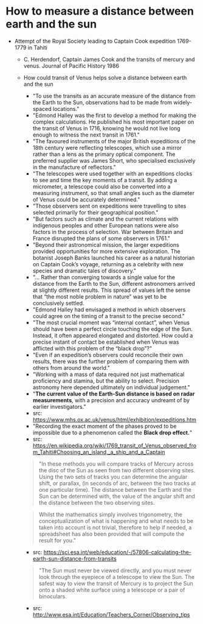 # How to measure a distance between earth and the sun
  * Attempt of the Royal Society leading to Captain Cook expedition 1769-1779 in Tahiti
    * C. Herdendorf, Captain James Cook and the transits of mercury and venus. Journal of Pacific History 1986
    * How could transit of Venus helps solve a distance between earth and the sun
      * "To use the transits as an accurate measure of the distance from the Earth to the Sun, observations had to be made from widely-spaced locations."
      * "Edmond Halley was the first to develop a method for making the complex calculations. He published his most important paper on the transit of Venus in 1716, knowing he would not live long enough to witness the next transit in 1761."
      * "The favoured instruments of the major British expeditions of the 18th century were reflecting telescopes, which use a mirror rather than a lens as the primary optical component. The preferred supplier was James Short, who specialised exclusively in the manufacture of reflectors."
      * "The telescopes were used together with an expeditions clocks to see and time the key moments of a transit. By adding a micrometer, a telescope could also be converted into a measuring instrument, so that small angles such as the diameter of Venus could be accurately determined."
      * "Those observers sent on expeditions were travelling to sites selected primarily for their geographical position." 
      * "But factors such as climate and the current relations with indigenous peoples and other European nations were also factors in the process of selection. War between Britain and France disrupted the plans of some observers in 1761." 
      * "Beyond their astronomical mission, the larger expeditions provided opportunities for more extensive exploration. The botanist Joseph Banks launched his career as a natural historian on Captain Cook’s voyage, returning as a celebrity with new species and dramatic tales of discovery."
      * "... Rather than converging towards a single value for the distance from the Earth to the Sun, different astronomers arrived at slightly different results. This spread of values left the sense that “the most noble problem in nature” was yet to be conclusively settled.
      * "Edmond Halley had envisaged a method in which observers could agree on the timing of a transit to the precise second." 
      * "The most crucial moment was “internal contact”, when Venus should have been a perfect circle touching the edge of the Sun. Instead, it often appeared elongated and distorted. How could a precise instant of contact be established when Venus was afflicted with this problem of the “black drop”?"
      * "Even if an expedition’s observers could reconcile their own results, there was the further problem of comparing them with others from around the world."
      * "Working with a mass of data required not just mathematical proficiency and stamina, but the ability to select. Precision astronomy here depended ultimately on individual judgement."
      * "**The current value of the Earth-Sun distance is based on radar measurements**, with a precision and accuracy undreamt of by earlier investigators."
      * src: https://www.mhs.ox.ac.uk/venus/html/exhibition/expeditions.htm
      * "Recording the exact moment of the phases proved to be impossible due to a phenomenon called the **Black drop effect.**"
      * src: https://en.wikipedia.org/wiki/1769_transit_of_Venus_observed_from_Tahiti#Choosing_an_island,_a_ship_and_a_Captain
      
      > "In these methods you will compare tracks of Mercury across the disc of the Sun as seen from two different observing sites. Using the two sets of tracks you can determine the angular shift, or parallax, (in seconds of arc, between the two tracks at one particular time). The distance between the Earth and the Sun can be determined with, the value of the angular shift and the distance between the two observing sites.

      > Whilst the mathematics simply involves trigonometry, the conceptualization of what is happening and what needs to be taken into account is not trivial, therefore to help if needed, a spreadsheet has also been provided that will compute the result for you."
      * src: https://sci.esa.int/web/education/-/57806-calculating-the-earth-sun-distance-from-transits

      > "The Sun must never be viewed directly, and you must never look through the eyepiece of a telescope to view the Sun.
      > The safest way to view the transit of Mercury is to project the Sun onto a shaded white surface using a telescope or a pair of binoculars.
      * src: http://www.esa.int/Education/Teachers_Corner/Observing_tips




